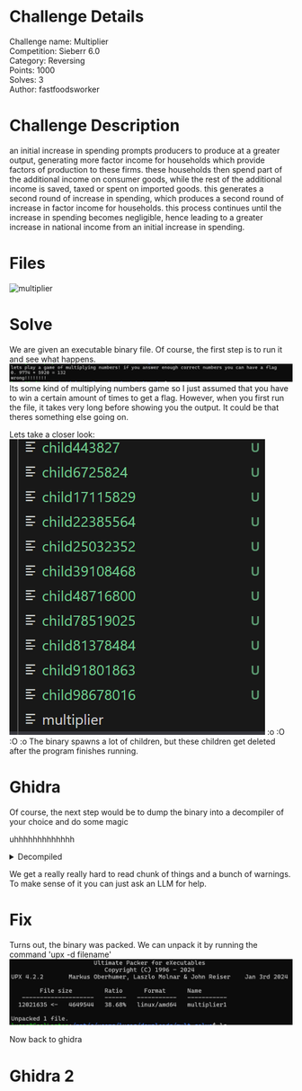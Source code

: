 # Challenge Details
Challenge name: Multiplier  
Competition: Sieberr 6.0  
Category: Reversing    
Points: 1000  
Solves: 3   
Author: fastfoodsworker  

# Challenge Description
an initial increase in spending prompts producers to produce at a greater output, generating more factor income for households which provide factors of production to these firms. these households then spend part of the additional income on consumer goods, while the rest of the additional income is saved, taxed or spent on imported goods. this generates a second round of increase in spending, which produces a second round of increase in factor income for households. this process continues until the increase in spending becomes negligible, hence leading to a greater increase in national income from an initial increase in spending.

# Files
![multiplier](./multiplier)

# Solve
We are given an executable binary file. Of course, the first step is to run it and see what happens.
![output](../../images/start.png)
Its some kind of multiplying numbers game so I just assumed that you have to win a certain amount of times to get a flag.
However, when you first run the file, it takes very long before showing you the output. It could be that theres something else going on.

Lets take a closer look:
![children](../../images/children.png)
:o :O :O :o 
The binary spawns a lot of children, but these children get deleted after the program finishes running.

# Ghidra
Of course, the next step would be to dump the binary into a decompiler of your choice and do some magic

uhhhhhhhhhhhhh
<details>
<summary>Decompiled</summary>
/* WARNING: Instruction at (ram,0x010e3200) overlaps instruction at (ram,0x010e31ff)
    */
/* WARNING: Removing unreachable block (ram,0x010e318b) */
/* WARNING: Removing unreachable block (ram,0x010e3193) */
/* WARNING: Removing unreachable block (ram,0x010e318f) */
/* WARNING: Removing unreachable block (ram,0x010e31e9) */
/* WARNING: Heritage AFTER dead removal. Example location: s0xffffffffffffffc0 : 0x010e3289 */
/* WARNING: Restarted to delay deadcode elimination for space: stack */

void processEntry entry(undefined8 param_1)

{
  ulong *puVar1;
  uint uVar2;
  uint uVar3;
  undefined8 uVar4;
  int iVar5;
  uint uVar6;
  undefined8 uVar7;
  int extraout_EDX;
  ulong uVar8;
  code *pcVar9;
  code *extraout_RDX;
  code *extraout_RDX_00;
  code *extraout_RDX_01;
  code *extraout_RDX_02;
  code *extraout_RDX_03;
  code *extraout_RDX_04;
  long lVar10;
  long *plVar11;
  undefined1 *puVar12;
  undefined1 *puVar13;
  long *plVar14;
  byte bVar15;
  byte bVar16;
  byte bVar17;
  undefined1 auVar18 [16];
  long local_d40 [415];
  undefined8 uStack_48;
  undefined *puStack_38;
  undefined *puStack_30;
  undefined *puStack_28;
  undefined8 local_20;
  long local_18;
  undefined8 uStack_10;
  long local_8;
  
  plVar11 = (long *)&stack0x00000008;
  do {
    lVar10 = *plVar11;
    plVar14 = plVar11 + 1;
    plVar11 = plVar11 + 1;
  } while (lVar10 != 0);
  do {
    plVar11 = plVar14 + 1;
    lVar10 = *plVar14;
    plVar14 = plVar11;
  } while (lVar10 != 0);
  uVar8 = 0x1000;
  do {
    puVar1 = (ulong *)(plVar11 + 1);
    lVar10 = *plVar11;
    if ((int)lVar10 == 0) goto LAB_010e3170;
    plVar11 = plVar11 + 2;
  } while ((int)lVar10 != 6);
  uVar8 = *puVar1 & 0xffffffff;
LAB_010e3170:
  local_8 = -uVar8;
  syscall();
  uVar4 = 0x13f;
  puStack_28 = &DAT_00c75000;
  local_18 = 0xcf3;
  local_20 = 0xffffffffffffffff;
  puStack_30 = &DAT_0046df18;
  puStack_38 = &DAT_00c7522c;
  uVar7 = 0;
  pcVar9 = FUN_010e32c7;
  lVar10 = -1;
  bVar17 = 0;
  bVar15 = 0;
  puVar12 = &DAT_010e32ec;
  plVar11 = local_d40;
  uStack_10 = param_1;
  do {
    while ((*pcVar9)(), pcVar9 = extraout_RDX, (bool)bVar15) {
      *(undefined1 *)plVar11 = *puVar12;
      puVar12 = puVar12 + (ulong)bVar17 * -2 + 1;
      plVar11 = (long *)((long)plVar11 + (ulong)bVar17 * -2 + 1);
    }
    do {
      uVar3 = (*pcVar9)();
      bVar15 = CARRY4(uVar3,uVar3) || CARRY4(uVar3 * 2,(uint)bVar15);
      uVar3 = (*extraout_RDX_00)();
      uVar6 = (uint)uVar7;
      pcVar9 = extraout_RDX_01;
    } while (!(bool)bVar15);
    bVar15 = uVar3 < 3;
    puVar13 = puVar12;
    if (!(bool)bVar15) {
      puVar13 = puVar12 + (ulong)bVar17 * -2 + 1;
      bVar15 = false;
      uVar3 = CONCAT31((int3)uVar3 + -3,*puVar12) ^ 0xffffffff;
      if (uVar3 == 0) {
        if (puVar13 == &DAT_010e3cc8) {
          local_d40[0] = local_8;
          lVar10 = local_18 + -0x10;
          do {
            iVar5 = FUN_010e32a8();
          } while (extraout_EDX != iVar5);
          lVar10 = FUN_010e32a8(0,lVar10,5);
          uStack_48 = 3;
          syscall();
                    /* WARNING: Could not recover jumptable at 0x010e32a6. Too many branches */
                    /* WARNING: Treating indirect jump as call */
          (*(code *)(lVar10 + 8))(uVar4);
          return;
        }
        do {
                    /* WARNING: Do nothing block with infinite loop */
        } while( true );
      }
      lVar10 = (long)(int)uVar3;
    }
    (*extraout_RDX_01)();
    bVar16 = CARRY4(uVar6,uVar6) || CARRY4(uVar6 * 2,(uint)bVar15);
    iVar5 = uVar6 * 2 + (uint)bVar15;
    auVar18 = (*extraout_RDX_02)();
    pcVar9 = auVar18._8_8_;
    uVar3 = auVar18._0_4_;
    uVar6 = iVar5 * 2 + (uint)bVar16;
    if (uVar6 == 0) {
      uVar8 = auVar18._0_8_ & 0xffffffff;
      bVar15 = 0xfffffffd < uVar3;
      do {
        uVar6 = (uint)uVar8;
        (*pcVar9)();
        uVar3 = (uint)bVar15;
        bVar15 = CARRY4(uVar6,uVar6) || CARRY4(uVar6 * 2,uVar3);
        uVar8 = (ulong)(uVar6 * 2 + uVar3);
        uVar3 = (*extraout_RDX_03)();
        uVar6 = (uint)uVar8;
        pcVar9 = extraout_RDX_04;
      } while (!(bool)bVar15);
    }
    uVar2 = (uint)((uint)lVar10 < 0xfffff300);
    bVar15 = CARRY4(uVar6,uVar3) || CARRY4(uVar6 + uVar3,uVar2);
    puVar12 = (undefined1 *)((long)plVar11 + lVar10);
    for (uVar8 = (ulong)(uVar6 + uVar3 + uVar2); uVar8 != 0; uVar8 = uVar8 - 1) {
      *(undefined1 *)plVar11 = *puVar12;
      puVar12 = puVar12 + (ulong)bVar17 * -2 + 1;
      plVar11 = (long *)((long)plVar11 + (ulong)bVar17 * -2 + 1);
    }
    uVar7 = 0;
    puVar12 = puVar13;
  } while( true );
}

</details>

We get a really really hard to read chunk of things and a bunch of warnings.
To make sense of it you can just ask an LLM for help.

# Fix
Turns out, the binary was packed.
We can unpack it by running the command 'upx -d filename'
![unpack](../../images/unpack.png)

Now back to ghidra

# Ghidra 2

